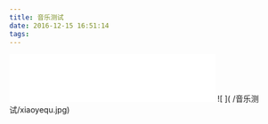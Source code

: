 ```yaml
---
title: 音乐测试
date: 2016-12-15 16:51:14
tags:
---
```


<iframe frameborder="no" border="0" marginwidth="0" marginheight="0" width=370 height=86 src="//music.163.com/outchain/player?type=2&id=114024&auto=1&height=66"></iframe>
![ ]( /音乐测试/xiaoyequ.jpg)
